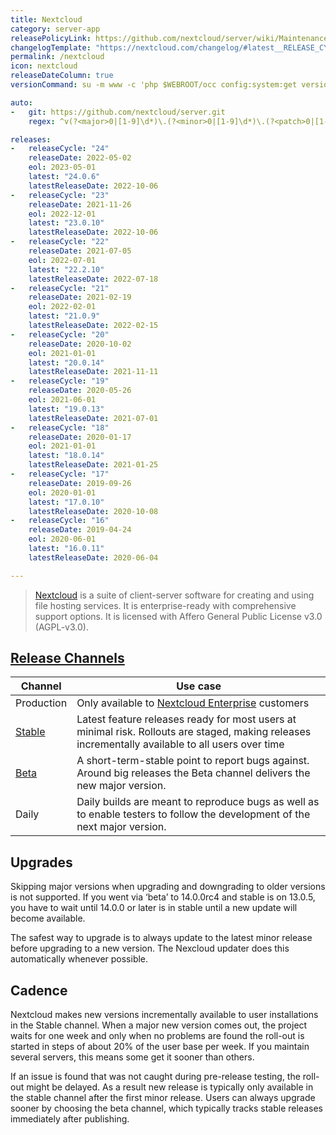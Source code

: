 ```yaml
---
title: Nextcloud
category: server-app
releasePolicyLink: https://github.com/nextcloud/server/wiki/Maintenance-and-Release-Schedule
changelogTemplate: "https://nextcloud.com/changelog/#latest__RELEASE_CYCLE__"
permalink: /nextcloud
icon: nextcloud
releaseDateColumn: true
versionCommand: su -m www -c 'php $WEBROOT/occ config:system:get version'

auto:
-   git: https://github.com/nextcloud/server.git
    regex: ^v(?<major>0|[1-9]\d*)\.(?<minor>0|[1-9]\d*)\.(?<patch>0|[1-9]\d*)$

releases:
-   releaseCycle: "24"
    releaseDate: 2022-05-02
    eol: 2023-05-01
    latest: "24.0.6"
    latestReleaseDate: 2022-10-06
-   releaseCycle: "23"
    releaseDate: 2021-11-26
    eol: 2022-12-01
    latest: "23.0.10"
    latestReleaseDate: 2022-10-06
-   releaseCycle: "22"
    releaseDate: 2021-07-05
    eol: 2022-07-01
    latest: "22.2.10"
    latestReleaseDate: 2022-07-18
-   releaseCycle: "21"
    releaseDate: 2021-02-19
    eol: 2022-02-01
    latest: "21.0.9"
    latestReleaseDate: 2022-02-15
-   releaseCycle: "20"
    releaseDate: 2020-10-02
    eol: 2021-01-01
    latest: "20.0.14"
    latestReleaseDate: 2021-11-11
-   releaseCycle: "19"
    releaseDate: 2020-05-26
    eol: 2021-06-01
    latest: "19.0.13"
    latestReleaseDate: 2021-07-01
-   releaseCycle: "18"
    releaseDate: 2020-01-17
    eol: 2021-01-01
    latest: "18.0.14"
    latestReleaseDate: 2021-01-25
-   releaseCycle: "17"
    releaseDate: 2019-09-26
    eol: 2020-01-01
    latest: "17.0.10"
    latestReleaseDate: 2020-10-08
-   releaseCycle: "16"
    releaseDate: 2019-04-24
    eol: 2020-06-01
    latest: "16.0.11"
    latestReleaseDate: 2020-06-04

---
```


> [Nextcloud](https://www.nextcloud.com) is a suite of client-server software for creating and using file hosting services. It is enterprise-ready with comprehensive support options. It is licensed with Affero General Public License v3.0 (AGPL-v3.0).

## [Release Channels][channels]

Channel|Use case
-------|--------
Production | Only available to [Nextcloud Enterprise][enterprise] customers
[Stable][stable]   | Latest feature releases ready for most users at minimal risk. Rollouts are staged, making releases incrementally available to all users over time
[Beta][beta]       | A short-term-stable point to report bugs against. Around big releases the Beta channel delivers the new major version.
Daily     | Daily builds are meant to reproduce bugs as well as to enable testers to follow the development of the next major version.

## Upgrades

Skipping major versions when upgrading and downgrading to older versions is not supported. If you went via ‘beta’ to 14.0.0rc4 and stable is on 13.0.5, you have to wait until 14.0.0 or later is in stable until a new update will become available.

The safest way to upgrade is to always update to the latest minor release before upgrading to a new version. The Nexcloud updater does this automatically whenever possible.

## Cadence

Nextcloud makes new versions incrementally available to user installations in the Stable channel. When a major new version comes out, the project waits for one week and only when no problems are found the roll-out is started in steps of about 20% of the user base per week. If you maintain several servers, this means some get it sooner than others.

If an issue is found that was not caught during pre-release testing, the roll-out might be delayed. As a result new release is typically only available in the stable channel after the first minor release. Users can always upgrade sooner by choosing the beta channel, which typically tracks stable releases immediately after publishing.

[stable]: https://nextcloud.com/install/
[enterprise]: https://nextcloud.com/enterprise "Nextcloud Enterprise"
[beta]: https://download.nextcloud.com/server/prereleases/ "Beta releases"
[channels]: https://nextcloud.com/release-channels/
